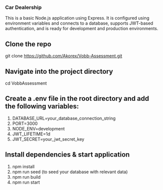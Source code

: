 ### Car Dealership

This is a basic Node.js application using Express. It is configured using environment variables and connects to a database, supports JWT-based authentication, and is ready for development and production environments.

## Clone the repo

git clone https://github.com/Akorex/Vobb-Assessment.git

## Navigate into the project directory

cd VobbAssessment

## Create a .env file in the root directory and add the following variables:

1. DATABASE_URL=your_database_connection_string
2. PORT=3000
3. NODE_ENV=development
4. JWT_LIFETIME=1d
5. JWT_SECRET=your_jwt_secret_key

## Install dependencies & start application

1. npm install
2. npm run seed (to seed your database with relevant data)
3. npm run build
4. npm run start
